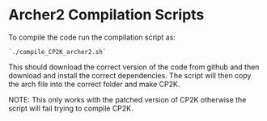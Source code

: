 # Archer2 Compilation Scripts

To compile the code run the compilation script as:

    `./compile_CP2K_archer2.sh`
    
This should download the correct version of the code from github and then download and install the correct dependencies. The script will then copy the arch file into the correct folder and make CP2K.


NOTE: This only works with the patched version of CP2K otherwise the script will fail trying to compile CP2K.
